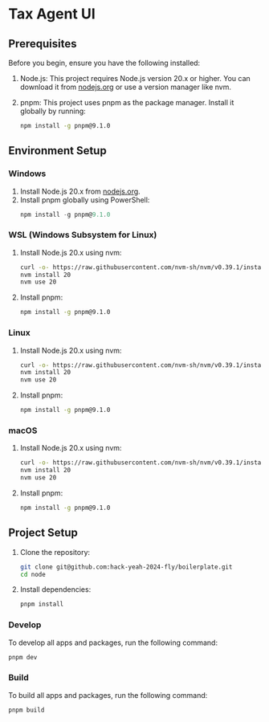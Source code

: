 # Tax Agent UI

## Prerequisites

Before you begin, ensure you have the following installed:

1. Node.js: This project requires Node.js version 20.x or higher. You can download it from [nodejs.org](https://nodejs.org/) or use a version manager like nvm.

2. pnpm: This project uses pnpm as the package manager. Install it globally by running:

   ```bash
   npm install -g pnpm@9.1.0
   ```

## Environment Setup

### Windows

1. Install Node.js 20.x from [nodejs.org](https://nodejs.org/).
2. Install pnpm globally using PowerShell:
   ```powershell
   npm install -g pnpm@9.1.0
   ```

### WSL (Windows Subsystem for Linux)

1. Install Node.js 20.x using nvm:
   ```bash
   curl -o- https://raw.githubusercontent.com/nvm-sh/nvm/v0.39.1/install.sh | bash
   nvm install 20
   nvm use 20
   ```
2. Install pnpm:
   ```bash
   npm install -g pnpm@9.1.0
   ```

### Linux

1. Install Node.js 20.x using nvm:
   ```bash
   curl -o- https://raw.githubusercontent.com/nvm-sh/nvm/v0.39.1/install.sh | bash
   nvm install 20
   nvm use 20
   ```
2. Install pnpm:
   ```bash
   npm install -g pnpm@9.1.0
   ```

### macOS

1. Install Node.js 20.x using nvm:
   ```bash
   curl -o- https://raw.githubusercontent.com/nvm-sh/nvm/v0.39.1/install.sh | bash
   nvm install 20
   nvm use 20
   ```
2. Install pnpm:
   ```bash
   npm install -g pnpm@9.1.0
   ```

## Project Setup

1. Clone the repository:

   ```bash
   git clone git@github.com:hack-yeah-2024-fly/boilerplate.git
   cd node
   ```

2. Install dependencies:
   ```bash
   pnpm install
   ```

### Develop

To develop all apps and packages, run the following command:

```bash
pnpm dev
```

### Build

To build all apps and packages, run the following command:

```bash
pnpm build
```
